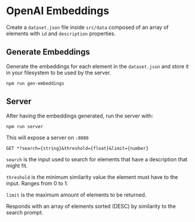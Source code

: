 # OpenAI Embeddings

Create a `dataset.json` file inside `src/data` composed of an array of elements with `id` and `description` properties.

## Generate Embeddings

Generate the embeddings for each element in the `dataset.json` and store it in your filesystem to be used by the server.

`npm run gen-embeddings`

## Server

After having the embeddings generated, run the server with:

`npm run server`

This will expose a server on `:8080`

`GET *?search={string}&threshold={float}&limit={number}`

`search` is the input used to search for elements that have a description that might fit.

`threshold` is the minimum similarity value the element must have to the input. Ranges from 0 to 1.

`limit` is the maximum amount of elements to be returned.

Responds with an array of elements sorted (DESC) by similarity to the search prompt.
